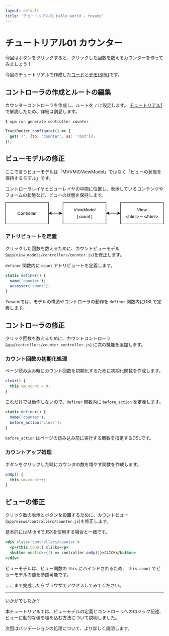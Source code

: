 ```yaml
---
layout: default
title: 'チュートリアル01 Hello world - Yosami'
---
```


# チュートリアル01 カウンター
今回はボタンをクリックすると、クリックした回数を数えるカウンターを作ってみましょう！

今回のチュートリアルで作成した[コード](https://github.com/yosami-framework/yosami-tutorial/tree/master/02_counter)と[デモ(SPA)](https://yosami-framework.github.io/demoes/02_counter/)です。

## コントローラの作成とルートの編集
カウンターコントローラを作成し、ルートを `/` に設定します。
[チュートリアル1](/ja/tutorials/01_hello_world)で解説したため、詳細は割愛します。

```shell
$ npm run generate controller counter
```

```javascript
TrackRouter.configure(() => {
  get('/', {to: 'counter', as: 'root'});
});
```

## ビューモデルの修正
ここで言うビューモデルは「MVVMのViewModel」ではなく「ビューの状態を保持するモデル」です。

コントローラレイヤとビューレイヤの中間に位置し、表示しているコンテンツやフォームの状態など、ビューの状態を保持します。

![ビューモデルのコンセプト](/assets/images/concepts/viewmodel.png)


### アトリビュートを定義
クリックした回数を数えるために、カウントビューモデル(`app/view_models/controllers/counter.js`)を修正します。

`definer` 関数内に `count` アトリビュートを定義します。

```javascript
static definer() {
  name('counter');
  accessor('count');
}
```

Yosamiでは、モデルの構造やコントローラの動作を `definer` 関数内にDSLで定義します。

## コントローラの修正
クリック回数を数えるために、カウントコントローラ (`app/controllers/counter_controller.js`) に次の機能を追加します。

### カウント回数の初期化処理
ページ読み込み時にカウント回数を初期化するために初期化関数を作成します。

```javascript
clear() {
  this.vm.count = 0;
}
```

これだけでは動作しないので、`definer` 関数内に `before_action` を定義します。

```javascript
static definer() {
  name('counter');
  before_action('clear');
}
```

`before_action` はページの読み込み前に実行する関数を指定するDSLです。

### カウントアップ処理
ボタンをクリックした時にカウンタの数を増やす関数を作成します。

```javascript
onUp() {
  this.vm.count++;
}
```

## ビューの修正
クリック数の表示とボタンを設置するために、カウントビュー(`app/views/controllers/counter.js`)を修正します。

基本的にはMithrilでJSXを使用する場合と一緒です。

```jsx
<div class='controllers/counter'>
  <p>{this.count} clicks</p>
  <button onclick={() => controller.onUp()}>CLICK</button>
</div>
```

ビューモデルは、ビュー関数の `this` にバインドされるため、 `this.count` でビューモデルの値を参照可能です。

ここまで完成したらブラウザでアクセスしてみてください。

----

いかがでしたか？

本チュートリアルでは、ビューモデルの定義とコントローラへのロジック記述、ビューに動的な値を埋め込む方法について説明しました。

次回はバリデーションの処理について、より詳しく説明します。
